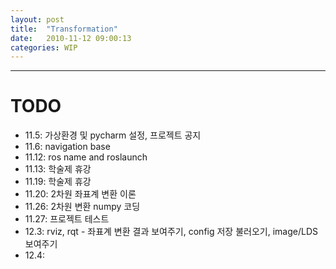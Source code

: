 ```yaml
---
layout: post
title:  "Transformation"
date:   2010-11-12 09:00:13
categories: WIP
---
```










---

# TODO

- 11.5: 가상환경 및 pycharm 설정, 프로젝트 공지
- 11.6: navigation base
- 11.12: ros name and roslaunch
- 11.13: 학술제 휴강
- 11.19: 학술제 휴강
- 11.20: 2차원 좌표계 변환 이론
- 11.26: 2차원 변환 numpy 코딩
- 11.27: 프로젝트 테스트
- 12.3: rviz, rqt - 좌표계 변환 결과 보여주기, config 저장 불러오기, image/LDS 보여주기
- 12.4: 

